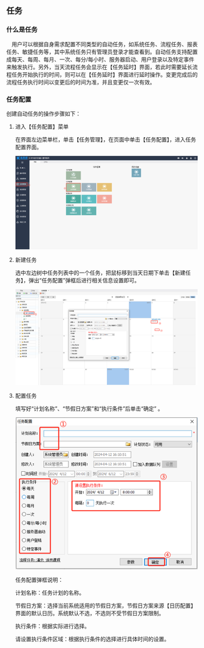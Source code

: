 ## 任务

### 什么是任务

 用户可以根据自身需求配置不同类型的自动任务，如系统任务、流程任务、报表任务、敏捷任务等，其中系统任务只有管理员登录才能查看到。自动任务支持配置成每天、每周、每月、一次、每分/每小时、服务器启动、用户登录以及特定事件来触发执行。另外，当天流程任务会显示在【任务延时】界面，若此时需要延长流程任务开始执行的时间，则可以在【任务延时】界面进行延时操作。变更完成后的流程任务执行时间以变更后的时间为准，并且变更仅一次有效。

### 任务配置

创建自动任务的操作步骤如下：

1. 进入【任务配置】菜单

   在界面左边菜单栏，单击【任务管理】，在页面中单击【任务配置】，进入任务配置界面。

   ![image-20240307113647172](Task.assets/image-20240307113647172.png)

2. 新建任务

   选中左边树中任务列表中的一个任务，把鼠标移到当天日期下单击【新建任务】，弹出“任务配置”弹框后进行相关信息设置即可。

   ![1712909517883](Task.assets/1712909517883.png)

3. 配置任务

    填写好“计划名称”、“节假日方案”和“执行条件”后单击“确定” 。

   ![1712910429717](Task.assets/1712910429717.png)

   任务配置弹框说明：

   计划名称：任务计划的名称。

   节假日方案：选择当前系统适用的节假日方案，节假日方案来源【日历配置】界面的默认日历。系统默认不选，不选则不受节假日方案限制。

   执行条件：根据实际进行选择。

   请设置执行条件区域：根据执行条件的选择进行具体时间的设置。

   
